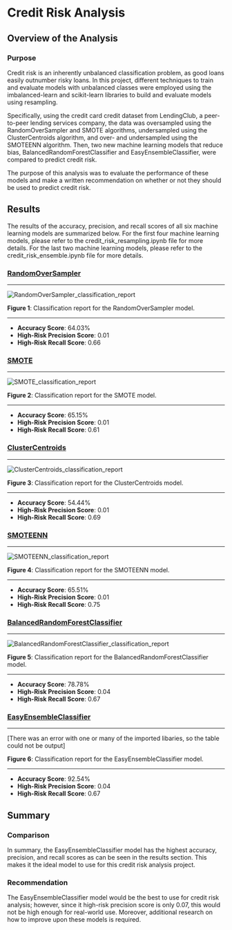 # Credit Risk Analysis

## Overview of the Analysis
### Purpose
Credit risk is an inherently unbalanced classification problem, as good loans easily outnumber risky loans. In this project, different techniques to train and evaluate models with unbalanced classes were employed using the imbalanced-learn and scikit-learn libraries to build and evaluate models using resampling.

Specifically, using the credit card credit dataset from LendingClub, a peer-to-peer lending services company, the data was oversampled using the RandomOverSampler and SMOTE algorithms, undersampled using the ClusterCentroids algorithm, and over- and undersampled using the SMOTEENN algorithm. Then, two new machine learning models that reduce bias, BalancedRandomForestClassifier and EasyEnsembleClassifier, were compared to predict credit risk.

The purpose of this analysis was to evaluate the performance of these models and make a written recommendation on whether or not they should be used to predict credit risk.

## Results
The results of the accuracy, precision, and recall scores of all six machine learning models are summarized below. For the first four machine learning models, please refer to the credit_risk_resampling.ipynb file for more details. For the last two machine learning models, please refer to the credit_risk_ensemble.ipynb file for more details.

### [RandomOverSampler](https://imbalanced-learn.org/stable/references/generated/imblearn.over_sampling.RandomOverSampler.html)
_____

![RandomOverSampler_classification_report](https://user-images.githubusercontent.com/80941606/194734060-e8bb6946-e049-4a78-a94e-cdd37ed6b54d.png)

**Figure 1**: Classification report for the RandomOverSampler model.
_____

* **Accuracy Score**: 64.03%
* **High-Risk Precision Score**: 0.01
* **High-Risk Recall Score**: 0.66

### [SMOTE](https://imbalanced-learn.org/stable/references/generated/imblearn.over_sampling.SMOTE.html)
_____

![SMOTE_classification_report](https://user-images.githubusercontent.com/80941606/194734067-b7c0015c-63f5-4f05-b7fc-7a76ad8fa08e.png)

**Figure 2**: Classification report for the SMOTE model.
_____

* **Accuracy Score**: 65.15%
* **High-Risk Precision Score**: 0.01
* **High-Risk Recall Score**: 0.61

### [ClusterCentroids](https://imbalanced-learn.org/stable/references/generated/imblearn.under_sampling.ClusterCentroids.html)
_____

![ClusterCentroids_classification_report](https://user-images.githubusercontent.com/80941606/194734071-e00c7f9c-8a88-4fbb-a5cc-32a63166df2b.png)

**Figure 3**: Classification report for the ClusterCentroids model.
_____

* **Accuracy Score**: 54.44%
* **High-Risk Precision Score**: 0.01
* **High-Risk Recall Score**: 0.69

### [SMOTEENN](https://imbalanced-learn.org/stable/references/generated/imblearn.combine.SMOTEENN.html)
_____

![SMOTEENN_classification_report](https://user-images.githubusercontent.com/80941606/194734073-0e7cd111-8554-43a1-9ac8-659dbb68147f.png)

**Figure 4**: Classification report for the SMOTEENN model.
_____

* **Accuracy Score**: 65.51%
* **High-Risk Precision Score**: 0.01
* **High-Risk Recall Score**: 0.75

### [BalancedRandomForestClassifier](https://imbalanced-learn.org/stable/references/generated/imblearn.ensemble.BalancedRandomForestClassifier.html)
_____

![BalancedRandomForestClassifier_classification_report](https://user-images.githubusercontent.com/80941606/194734077-32092578-5448-4a1d-b13d-0249227634a7.png)

**Figure 5**: Classification report for the BalancedRandomForestClassifier model.
_____

* **Accuracy Score**: 78.78%
* **High-Risk Precision Score**: 0.04
* **High-Risk Recall Score**: 0.67

### [EasyEnsembleClassifier](https://imbalanced-learn.org/stable/references/generated/imblearn.ensemble.EasyEnsembleClassifier.html)
_____

[There was an error with one or many of the imported libaries, so the table could not be output]

**Figure 6**: Classification report for the EasyEnsembleClassifier model.
_____

* **Accuracy Score**: 92.54%
* **High-Risk Precision Score**: 0.04
* **High-Risk Recall Score**: 0.67

## Summary
### Comparison
In summary, the EasyEnsembleClassifier model has the highest accuracy, precision, and recall scores as can be seen in the results section. This makes it the ideal model to use for this credit risk analysis project.

### Recommendation
The EasyEnsembleClassifier model would be the best to use for credit risk analysis; however, since it high-risk precision score is only 0.07, this would not be high enough for real-world use. Moreover, additional research on how to improve upon these models is required.
